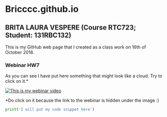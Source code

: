 # Bricccc.github.io  
## BRITA LAURA VESPERE (Course RTC723; Student: 131RBC132)
This is my GitHub web page that I created as a class work on 16th of October 2018.
### Webinar HW7
As you  can see I have put here something that might look like a cloud. Try to click on it.*


<a href="https://youtu.be/PFw7of0_Rsw
" target="_blank"><img src="https://www.freeiconspng.com/uploads/clouds-png-18.png" 
alt="This is my webinar video" /></a>

*Do click on it because the link to the webinar is hidden under the image :)

```python
print('I will put my code snippet here')
```
